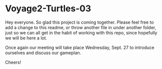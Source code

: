 # Voyage2-Turtles-03


Hey everyone. So glad this project is coming together. Please feel free to add a change to this readme, or throw another file in under another folder, just so we can all get in the habit of working with this repo, since hopefully we will be here a lot.

Once again our meeting will take place Wednesday, Sept. 27 to introduce ourselves and discuss our gameplan.

Cheers!
